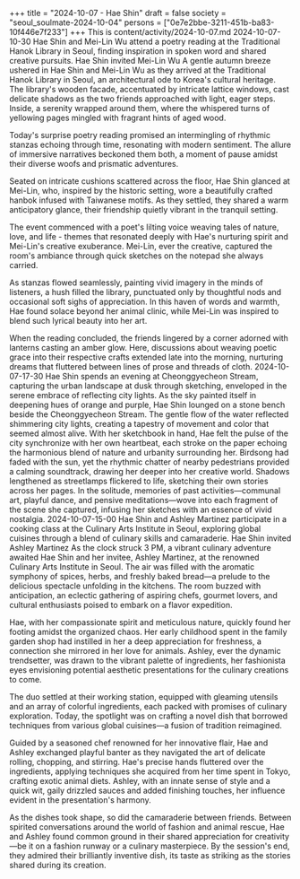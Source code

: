 +++
title = "2024-10-07 - Hae Shin"
draft = false
society = "seoul_soulmate-2024-10-04"
persons = ["0e7e2bbe-3211-451b-ba83-10f446e7f233"]
+++
This is content/activity/2024-10-07.md
2024-10-07-10-30
Hae Shin and Mei-Lin Wu attend a poetry reading at the Traditional Hanok Library in Seoul, finding inspiration in spoken word and shared creative pursuits.
Hae Shin invited Mei-Lin Wu
A gentle autumn breeze ushered in Hae Shin and Mei-Lin Wu as they arrived at the Traditional Hanok Library in Seoul, an architectural ode to Korea's cultural heritage. The library's wooden facade, accentuated by intricate lattice windows, cast delicate shadows as the two friends approached with light, eager steps. Inside, a serenity wrapped around them, where the whispered turns of yellowing pages mingled with fragrant hints of aged wood.

Today's surprise poetry reading promised an intermingling of rhythmic stanzas echoing through time, resonating with modern sentiment. The allure of immersive narratives beckoned them both, a moment of pause amidst their diverse woofs and prismatic adventures.

Seated on intricate cushions scattered across the floor, Hae Shin glanced at Mei-Lin, who, inspired by the historic setting, wore a beautifully crafted hanbok infused with Taiwanese motifs. As they settled, they shared a warm anticipatory glance, their friendship quietly vibrant in the tranquil setting.

The event commenced with a poet's lilting voice weaving tales of nature, love, and life - themes that resonated deeply with Hae's nurturing spirit and Mei-Lin's creative exuberance. Mei-Lin, ever the creative, captured the room's ambiance through quick sketches on the notepad she always carried.

As stanzas flowed seamlessly, painting vivid imagery in the minds of listeners, a hush filled the library, punctuated only by thoughtful nods and occasional soft sighs of appreciation. In this haven of words and warmth, Hae found solace beyond her animal clinic, while Mei-Lin was inspired to blend such lyrical beauty into her art.

When the reading concluded, the friends lingered by a corner adorned with lanterns casting an amber glow. Here, discussions about weaving poetic grace into their respective crafts extended late into the morning, nurturing dreams that fluttered between lines of prose and threads of cloth.
2024-10-07-17-30
Hae Shin spends an evening at Cheonggyecheon Stream, capturing the urban landscape at dusk through sketching, enveloped in the serene embrace of reflecting city lights.
As the sky painted itself in deepening hues of orange and purple, Hae Shin lounged on a stone bench beside the Cheonggyecheon Stream. The gentle flow of the water reflected shimmering city lights, creating a tapestry of movement and color that seemed almost alive. With her sketchbook in hand, Hae felt the pulse of the city synchronize with her own heartbeat, each stroke on the paper echoing the harmonious blend of nature and urbanity surrounding her. Birdsong had faded with the sun, yet the rhythmic chatter of nearby pedestrians provided a calming soundtrack, drawing her deeper into her creative world. Shadows lengthened as streetlamps flickered to life, sketching their own stories across her pages. In the solitude, memories of past activities—communal art, playful dance, and pensive meditations—wove into each fragment of the scene she captured, infusing her sketches with an essence of vivid nostalgia.
2024-10-07-15-00
Hae Shin and Ashley Martinez participate in a cooking class at the Culinary Arts Institute in Seoul, exploring global cuisines through a blend of culinary skills and camaraderie.
Hae Shin invited Ashley Martinez
As the clock struck 3 PM, a vibrant culinary adventure awaited Hae Shin and her invitee, Ashley Martinez, at the renowned Culinary Arts Institute in Seoul. The air was filled with the aromatic symphony of spices, herbs, and freshly baked bread—a prelude to the delicious spectacle unfolding in the kitchens. The room buzzed with anticipation, an eclectic gathering of aspiring chefs, gourmet lovers, and cultural enthusiasts poised to embark on a flavor expedition.

Hae, with her compassionate spirit and meticulous nature, quickly found her footing amidst the organized chaos. Her early childhood spent in the family garden shop had instilled in her a deep appreciation for freshness, a connection she mirrored in her love for animals. Ashley, ever the dynamic trendsetter, was drawn to the vibrant palette of ingredients, her fashionista eyes envisioning potential aesthetic presentations for the culinary creations to come.

The duo settled at their working station, equipped with gleaming utensils and an array of colorful ingredients, each packed with promises of culinary exploration. Today, the spotlight was on crafting a novel dish that borrowed techniques from various global cuisines—a fusion of tradition reimagined.

Guided by a seasoned chef renowned for her innovative flair, Hae and Ashley exchanged playful banter as they navigated the art of delicate rolling, chopping, and stirring. Hae's precise hands fluttered over the ingredients, applying techniques she acquired from her time spent in Tokyo, crafting exotic animal diets. Ashley, with an innate sense of style and a quick wit, gaily drizzled sauces and added finishing touches, her influence evident in the presentation's harmony.

As the dishes took shape, so did the camaraderie between friends. Between spirited conversations around the world of fashion and animal rescue, Hae and Ashley found common ground in their shared appreciation for creativity—be it on a fashion runway or a culinary masterpiece. By the session's end, they admired their brilliantly inventive dish, its taste as striking as the stories shared during its creation.
